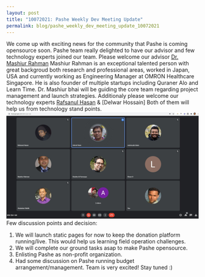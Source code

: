 ```yaml
---
layout: post
title: "10072021: Pashe Weekly Dev Meeting Update"
permalink: blog/pashe_weekly_dev_meeting_update_10072021
---
```

We come up with exciting news for the community that Pashe is coming opensource soon. 
Pashe team really delighted to have our advisor and few technology experts joined 
our team.
Please welcome our advisor [Dr. Mashiur Rahman](https://web.facebook.com/rahman.mashiur)
Mashiur Rahman is an exceptional talented person with great backgroud both research and professional areas, 
worked in Japan, USA and currently working as Engineering Manager at OMRON Healthcare Singapore. 
He is also founder of multiple startups including Quraner Alo and Learn Time. 
Dr. Mashiur bhai will be guiding the core team regarding project management 
and launch strategies.
Additionaly please welcome our technology experts [Rafsanul Hasan](https://web.facebook.com/rafsanulhasanrafsan) & [Delwar Hossain]
Both of them will help us from technology stand points.
![Meeting](../images/meeting/2021-07-10-pashe-weekly-update/img1.jpg)  
Few discussion points and decision:
1.	We will launch static pages for now to keep the donation platform running/live. 
	This would help us learning field operation challenges.
2. 	We will complete our ground tasks asap to make Pashe opensource.
4.	Enlisting Pashe as non-profit organization.
3.	Had some discussion  on Pashe running budget arrangement/management. 
Team is very excited! Stay tuned :) 
